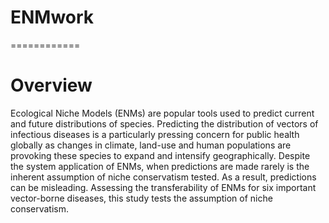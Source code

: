 # ENMwork
============

Overview
========

Ecological Niche Models (ENMs) are popular tools used to predict current and future distributions of species.
Predicting the distribution of vectors of infectious diseases is a particularly pressing concern for public health
globally as changes in climate, land-use and human populations are provoking these species to expand and intensify geographically.
Despite the system application of ENMs, when predictions are made rarely is the inherent assumption of niche conservatism tested.
As a result, predictions can be misleading. Assessing the transferability of ENMs for six important vector-borne diseases,
this study tests the assumption of niche conservatism.
